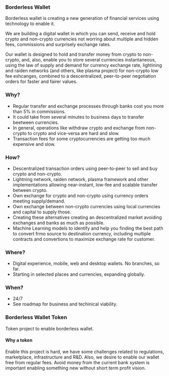 ### Borderless Wallet 
Borderless wallet is creating a new generation of financial services using technology to enable it.

We are building a digital wallet in which you can send, receive and hold crypto and non-crypto currencies not worring about multiple and hidden fees, commissions and surprisely exchange rates.

Our wallet is designed to hold and transfer money from crypto to non-crypto, and, also, enable you to store several currencies instantaneous, using the law of supply and demand for currency exchange rate, lightining and raiden networks (and others, like plasma project) for non-crypto low fee exhcanges, combined to a descentralized, peer-to-peer negotiation orders for faster and fairer values.

### Why?
- Regular transfer and exchange processes through banks cost you more than 5% in commissions.
- It could take from several minutes to business days to transfer beetween currencies.
- In general, operations like withdraw crypto and exchange from non-crypto to crypto and vice-versa are hard and slow.
- Transaction fees for some cryptocurrencies are getting too much expensive and slow.

### How?
- Descentralized transaction orders using peer-to-peer to sell and buy crypto and non-crypto.
- Lightning network, raiden network, plasma framework and other implementations allowing near-instant, low-fee and scalable transfer between crypto.
- Own exchange for crypto and non-crypto using currency orders meeting supply/demand.
- Own exchange between non-crypto currencies using local currencies and capital to supply those.
- Creating these alternatives creating an descentralized market avoiding exchanges and banks as much as possible.
- Machine Learning models to identify and help you finding the best path to convert frmo source to destination currency, including multiple contracts and convertions to maximize exchange rate for customer.

### Where?
- Digital experience, mobile, web and desktop wallets. No branches, so far.
- Starting in selected places and currencies, expanding globally.

### When?
- 24/7
- See roadmap for business and techinical viability.

### Borderless Wallet Token
Token project to enable borderless wallet.

#### Why a token
Enable this project is hard, we have some challenges related to regulations, marketplace, infrastructure and R&D. Also, we desire to enable our wallet free from regular fees. Avoid money from the current bank system is important enabling something new without short term profit vision.
